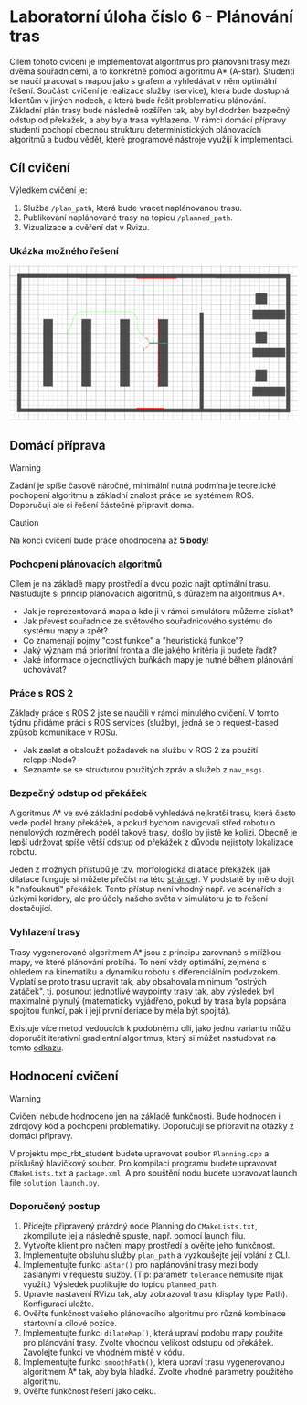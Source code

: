 # Laboratorní úloha číslo 6 - Plánování tras
Cílem tohoto cvičení je implementovat algoritmus pro plánování trasy mezi dvěma souřadnicemi, a to konkrétně pomocí algoritmu A* (A-star). Studenti se naučí pracovat s mapou jako s grafem a vyhledávat v něm optimální řešení. Součástí cvičení je realizace služby (service), která bude dostupná klientům v jiných nodech, a která bude řešit problematiku plánování. Základní plán trasy bude následně rozšířen tak, aby byl dodržen bezpečný odstup od překážek, a aby byla trasa vyhlazena.
V rámci domácí přípravy studenti pochopí obecnou strukturu deterministických plánovacích algoritmů a budou vědět, které programové nástroje využijí k implementaci.

## Cíl cvičení 
Výledkem cvičení je:
  1) Služba `/plan_path`, která bude vracet naplánovanou trasu.
  2) Publikování naplánované trasy na topicu `/planned_path`.
  3) Vizualizace a ověření dat v Rvizu.

### Ukázka možného řešení
![AfterLocalization](.fig/astar.png)

## Domácí příprava

> [!WARNING]  
> Zadání je spíše časově náročné, minimální nutná podmína je teoretické pochopení algoritmu a základní znalost práce se systémem ROS. Doporučuji ale si řešení částečně připravit doma. 

> [!CAUTION]
> Na konci cvičení bude práce ohodnocena až **5 body**!

### Pochopení plánovacích algoritmů
Cílem je na základě mapy prostředí a dvou pozic najít optimální trasu. Nastudujte si princip plánovacích algoritmů, s důrazem na algoritmus A*.

- Jak je reprezentovaná mapa a kde ji v rámci simulátoru můžeme získat?
- Jak převést souřadnice ze světového souřadnicového systému do systému mapy a zpět?
- Co znamenají pojmy "cost funkce" a "heuristická funkce"?
- Jaký význam má prioritní fronta a dle jakého kritéria ji budete řadit?
- Jaké informace o jednotlivých buňkách mapy je nutné během plánování uchovávat?

### Práce s ROS 2
Základy práce s ROS 2 jste se naučili v rámci minulého cvičení. V tomto týdnu přidáme práci s ROS services (služby), jedná se o request-based způsob komunikace v ROSu. 
- Jak zaslat a obsloužit požadavek na službu v ROS 2 za použití rclcpp::Node?
- Seznamte se se strukturou použitých zpráv a služeb z `nav_msgs`.

### Bezpečný odstup od překážek
Algoritmus A* ve své základní podobě vyhledává nejkratší trasu, která často vede podél hrany překážek, a pokud bychom navigovali střed robotu o nenulových rozměrech podél takové trasy, došlo by jistě ke kolizi. Obecně je lepší udržovat spíše větší odstup od překážek z důvodu nejistoty lokalizace robotu.

Jeden z možných přístupů je tzv. morfologická dilatace překážek (jak dilatace funguje si můžete přečíst na této [stránce](https://homepages.inf.ed.ac.uk/rbf/HIPR2/dilate.htm)). V podstatě by mělo dojít k "nafouknutí" překážek. Tento přístup není vhodný např. ve scénářích s úzkými koridory, ale pro účely našeho světa v simulátoru je to řešení dostačující.

### Vyhlazení trasy
Trasy vygenerované algoritmem A* jsou z principu zarovnané s mřížkou mapy, ve které plánování probíhá. To není vždy optimální, zejména s ohledem na kinematiku a dynamiku robotu s diferenciálním podvzokem. Vyplatí se proto trasu upravit tak, aby obsahovala minimum "ostrých zatáček", tj. posunout jednotlivé waypointy trasy tak, aby výsledek byl maximálně plynulý (matematicky vyjádřeno, pokud by trasa byla popsána spojitou funkcí, pak i její první deriace by měla být spojitá). 

Existuje více metod vedoucích k podobnému cíli, jako jednu variantu můžu doporučit iterativní gradientní algoritmus, který si můžet nastudovat na tomto [odkazu](https://medium.com/@jaems33/understanding-robot-motion-path-smoothing-5970c8363bc4).


## Hodnocení cvičení
> [!WARNING]  
> Cvičení nebude hodnoceno jen na základě funkčnosti. Bude hodnocen i zdrojový kód a pochopení problematiky. Doporučuji se připravit na otázky z domácí přípravy. 

V projektu mpc\_rbt\_student budete upravovat soubor `Planning.cpp` a příslušný hlavičkový soubor. Pro kompilaci programu budete upravovat `CMakeLists.txt` a `package.xml`. A pro spuštění nodu budete upravovat launch file `solution.launch.py`. 

### Doporučený postup
1) Přidejte připravený prázdný node Planning do `CMakeLists.txt`, zkompilujte jej a následně spusťe, např. pomocí launch filu.
2) Vytvořte klient pro načtení mapy prostředí a ověřte jeho funkčnost.
3) Implementujte obsluhu služby `plan_path` a vyzkoušejte její volání z CLI.
4) Implementujte funkci `aStar()` pro naplánování trasy mezi body zaslanými v requestu služby. (Tip: parametr `tolerance` nemusíte nijak využít.) Výsledek publikujte do topicu `planned_path`.
5) Upravte nastavení RVizu tak, aby zobrazoval trasu (display type Path). Konfiguraci uložte.
6) Ověřte funkčnost vašeho plánovacího algoritmu pro různé kombinace startovní a cílové pozice.
7) Implementujte funkci `dilateMap()`, která upraví podobu mapy použité pro plánování trasy. Zvolte vhodnou velikost odstupu od překážek. Zavolejte funkci ve vhodném místě v kódu.
8) Implementujte funkci `smoothPath()`, která upraví trasu vygenerovanou algoritmem A* tak, aby byla hladká. Zvolte vhodné parametry použitého algoritmu.
9) Ověřte funkčnost řešení jako celku.